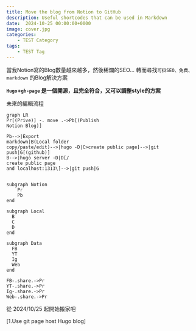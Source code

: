 ```yaml
---
title: Move the blog from Notion to GitHub
description: Useful shortcodes that can be used in Markdown
date:  2024-10-25 00:00:00+0000
image: cover.jpg
categories:
    - TEST Category
tags:
    - TEST Tag
---
```

當我Notion寫的Blog數量越來越多，然後稀爛的SEO…
轉而尋找`可掛SEO、免費、markdown` 的Blog解決方案

**`Hugo`+`gh-page` 是一個開源，且完全符合，又可以調整style的方案**

未來的編輯流程

```mermaid
graph LR
Pr[(Prive)] -. move .->Pb[(Publish
Notion Blog)]

Pb-->|Export
markdown|B(Local folder
copy/paste/edit)-->|hugo -D|C>create public page]-->|git push|G[(github)]
B-->|hugo server -D|D[/
create public page
and localhost:1313\]-->|git push|G
 

subgraph Notion
    Pr 
    Pb
end

subgraph Local
  B
  C
  D
end

subgraph Data
  FB
  YT
  Ig
  Web
end

FB-.share.->Pr
YT-.share.->Pr
Ig-.share.->Pr
Web-.share.->Pr
```

從 2024/10/25 起開始搬家吧

[1.Use git page host Hugo blog]